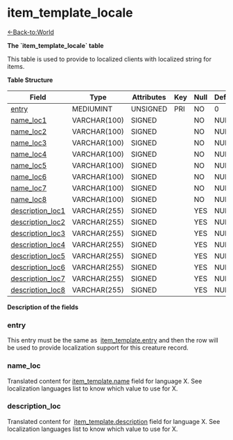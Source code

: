 # item\_template\_locale

[<-Back-to:World](database-world)

**The \`item\_template\_locale\` table**

This table is used to provide to localized clients with localized string for items.

**Table Structure**

| Field                               | Type         | Attributes | Key | Null | Default | Extra | Comment |
| ----------------------------------- | ------------ | ---------- | --- | ---- | ------- | ----- | ------- |
| [entry](#entry)                     | MEDIUMINT    | UNSIGNED   | PRI | NO   | 0       |       |         |
| [name_loc1](#nameloc)               | VARCHAR(100) | SIGNED     |     | NO   | NULL    |       |         |
| [name_loc2](#nameloc)               | VARCHAR(100) | SIGNED     |     | NO   | NULL    |       |         |
| [name_loc3](#nameloc)               | VARCHAR(100) | SIGNED     |     | NO   | NULL    |       |         |
| [name_loc4](#nameloc)               | VARCHAR(100) | SIGNED     |     | NO   | NULL    |       |         |
| [name_loc5](#nameloc)               | VARCHAR(100) | SIGNED     |     | NO   | NULL    |       |         |
| [name_loc6](#nameloc)               | VARCHAR(100) | SIGNED     |     | NO   | NULL    |       |         |
| [name_loc7](#nameloc)               | VARCHAR(100) | SIGNED     |     | NO   | NULL    |       |         |
| [name_loc8](#nameloc)               | VARCHAR(100) | SIGNED     |     | NO   | NULL    |       |         |
| [description_loc1](#descriptionloc) | VARCHAR(255) | SIGNED     |     | YES  | NULL    |       |         |
| [description_loc2](#descriptionloc) | VARCHAR(255) | SIGNED     |     | YES  | NULL    |       |         |
| [description_loc3](#descriptionloc) | VARCHAR(255) | SIGNED     |     | YES  | NULL    |       |         |
| [description_loc4](#descriptionloc) | VARCHAR(255) | SIGNED     |     | YES  | NULL    |       |         |
| [description_loc5](#descriptionloc) | VARCHAR(255) | SIGNED     |     | YES  | NULL    |       |         |
| [description_loc6](#descriptionloc) | VARCHAR(255) | SIGNED     |     | YES  | NULL    |       |         |
| [description_loc7](#descriptionloc) | VARCHAR(255) | SIGNED     |     | YES  | NULL    |       |         |
| [description_loc8](#descriptionloc) | VARCHAR(255) | SIGNED     |     | YES  | NULL    |       |         |

**Description of the fields**

### entry

This entry must be the same as  [item\_template.entry](item-template#entry) and then the row will be used to provide localization support for this creature record.

### name_loc

Translated content for [item\_template.name](item-template#name) field for language X.
See localization languages list to know which value to use for X.

### description_loc

Translated content for  [item\_template.description](item-template#description) field for language X.
See localization languages list to know which value to use for X.

